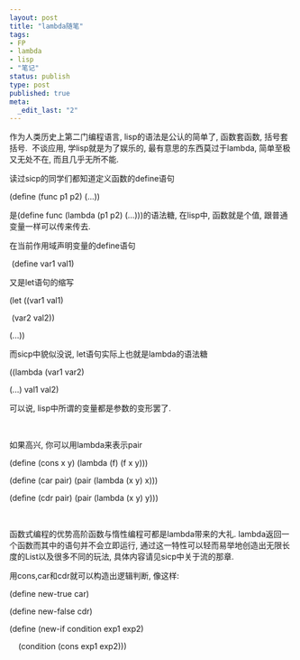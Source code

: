 ```yaml
---
layout: post
title: "lambda随笔"
tags: 
- FP
- lambda
- lisp
- "笔记"
status: publish
type: post
published: true
meta: 
  _edit_last: "2"
---
```


作为人类历史上第二门编程语言, lisp的语法是公认的简单了, 函数套函数, 括号套括号.  不谈应用, 学lisp就是为了娱乐的, 最有意思的东西莫过于lambda, 简单至极又无处不在, 而且几乎无所不能.

<span> </span>

读过sicp的同学们都知道定义函数的define语句

<span> </span>(define (func p1 p2) (...))<span> </span>

是(define func (lambda (p1 p2) (...)))的语法糖, 在lisp中, 函数就是个值, 跟普通变量一样可以传来传去. 

在当前作用域声明变量的define语句

 (define var1 val1)

又是let语句的缩写

<span> </span>(let ((var1 val1)

<span> </span>  (var2 val2))

<span> </span>(...))

而sicp中貌似没说, let语句实际上也就是lambda的语法糖

((lambda (var1 var2)

<span> </span>(...) val1 val2)

可以说, lisp中所谓的变量都是参数的变形罢了.

 

如果高兴, 你可以用lambda来表示pair

<span> </span>(define (cons x y) (lambda (f) (f x y)))

<span> </span>(define (car pair) (pair (lambda (x y) x)))

<span> </span>(define (cdr pair) (pair (lambda (x y) y)))

 

函数式编程的优势高阶函数与惰性编程可都是lambda带来的大礼. lambda返回一个函数而其中的语句并不会立即运行, 通过这一特性可以轻而易举地创造出无限长度的List以及很多不同的玩法, 具体内容请见sicp中关于流的那章.

用cons,car和cdr就可以构造出逻辑判断, 像这样:

(define new-true car)

(define new-false cdr)

(define (new-if condition exp1 exp2)

    (condition (cons exp1 exp2)))
